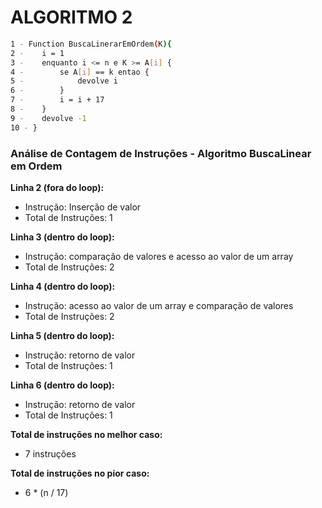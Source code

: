 # **ALGORITMO 2** 
```sh
1 - Function BuscaLinerarEmOrdem(K){
2 -    i = 1 
3 -    enquanto i <= n e K >= A[i] {
4 -        se A[i] == k entao {
5 -            devolve i
6 -        }
7 -        i = i + 17 
8 -    }
9 -    devolve -1
10 - }
```
### Análise de Contagem de Instruções - Algoritmo BuscaLinear em Ordem

**Linha 2 (fora do loop):**
- Instrução: Inserção de valor
- Total de Instruções: 1

**Linha 3 (dentro do loop):**
- Instrução: comparação de valores e acesso ao valor de um array
- Total de Instruções: 2

**Linha 4 (dentro do loop):**
- Instrução: acesso ao valor de um array e comparação de valores
- Total de Instruções: 2

**Linha 5 (dentro do loop):**
- Instrução: retorno de valor
- Total de Instruções: 1

**Linha 6 (dentro do loop):**
- Instrução: retorno de valor
- Total de Instruções: 1

**Total de instruções no melhor caso:**
- 7 instruções 

**Total de instruções no pior caso:**
- 6 * (n / 17)
